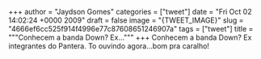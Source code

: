 
+++
author = "Jaydson Gomes"
categories = ["tweet"]
date = "Fri Oct 02 14:02:24 +0000 2009"
draft = false
image = "{TWEET_IMAGE}"
slug = "4666ef6cc525f914f4996e77c87608651246907a"
tags = ["tweet"]
title = """Conhecem a banda Down? Ex..."""
+++
Conhecem a banda Down? Ex integrantes do Pantera. To ouvindo agora...bom pra caralho!

